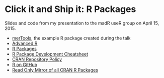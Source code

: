 # Click it and Ship it: R Packages

Slides and code from my presentation to the madR useR group on April 15, 2015. 

- [merTools](https://github.com/MadisonR/merTools), the example R package created during the talk
- [Advanced R](http://adv-r.had.co.nz/)
- [R Packages](http://r-pkgs.had.co.nz/)
- [R Package Development Cheatsheet](http://www.rstudio.com/wp-content/uploads/2015/03/devtools-cheatsheet.pdf)
- [CRAN Repository Policy](http://cran.us.r-project.org/)
- [R on GitHub](https://github.com/search?utf8=%E2%9C%93&q=language%3AR&type=Repositories&ref=advsearch&l=R)
- [Read Only Mirror of all CRAN R Packages](https://github.com/cran)
